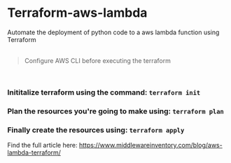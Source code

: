# Terraform-aws-lambda
Automate the deployment of python code to a aws lambda function using Terraform
<br/><br/>
> Configure AWS CLI before executing the terraform
<br/>

### Inititalize terraform using the command: `terraform init`

### Plan the resources you're going to make using: `terraform plan`

### Finally create the resources using: `terraform apply`


Find the full article here:
https://www.middlewareinventory.com/blog/aws-lambda-terraform/
